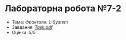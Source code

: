 # Лабораторна робота №7-2

- Тема: *Фрактали. L-System*
- Завдання: [*Task.pdf*](./Task.pdf)
- Оцінка: *5/5*